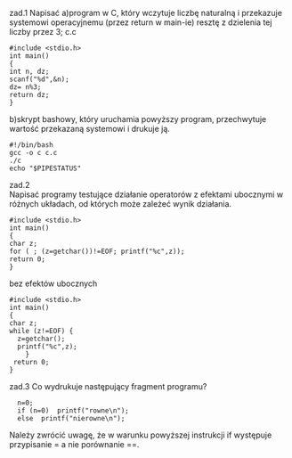 zad.1
Napisać
  a)program w C, który wczytuje liczbę naturalną i przekazuje systemowi operacyjnemu (przez return w main-ie) resztę z dzielenia tej liczby przez 3;
c.c

    #include <stdio.h>
    int main()
    {
    int n, dz;
    scanf("%d",&n);
    dz= n%3;
    return dz;
    }

  b)skrypt bashowy, który uruchamia powyższy program, przechwytuje wartość przekazaną systemowi i drukuje ją. 

    #!/bin/bash
    gcc -o c c.c
    ./c
    echo "$PIPESTATUS"
    
zad.2    
Napisać programy testujące działanie operatorów z efektami ubocznymi w różnych układach, od których może zależeć wynik działania.

    #include <stdio.h>
    int main()
    {
    char z;
    for ( ; (z=getchar())!=EOF; printf("%c",z));
    return 0;
    }
    
bez efektów ubocznych
    
    #include <stdio.h>
    int main()
    {
    char z;
    while (z!=EOF) {
      z=getchar();
      printf("%c",z);
    	} 
     return 0;
    }

    
zad.3
Co wydrukuje następujący fragment programu?

      n=0;
      if (n=0)  printf("rowne\n");
      else  printf("nierowne\n");

Należy zwrócić uwagę, że w warunku powyższej instrukcji if występuje przypisanie = a nie porównanie ==.
